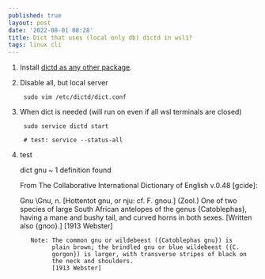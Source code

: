 ```yaml
---
published: true
layout: post
date: '2022-08-01 08:28'
title: Dict that uses (local only db) dictd in wsl1?
tags: linux cli 
---
```

1. Install [dictd as any other package](https://www.xmodulo.com/how-to-look-up-dictionary-via-command-line-on-linux.html).

2. Disable all, but local server

        sudo vim /etc/dictd/dict.conf

3. When dict is needed (will run on even if all wsl terminals are closed)

        sudo service dictd start

        # test: service --status-all 

4. test

      dict gnu                                                                                                         ~
      1 definition found
      
      From The Collaborative International Dictionary of English v.0.48 [gcide]:
      
      Gnu \Gnu\, n. [Hottentot gnu, or nju: cf. F. gnou.] (Zool.)
          One of two species of large South African antelopes of the
          genus {Catoblephas}, having a mane and bushy tail, and curved
          horns in both sexes. [Written also {gnoo}.]
          [1913 Webster]
          
          Note: The common gnu or wildebeest ({Catoblephas gnu}) is
                plain brown; the brindled gnu or blue wildebeest ({C.
                gorgon}) is larger, with transverse stripes of black on
                the neck and shoulders.
                [1913 Webster] 
